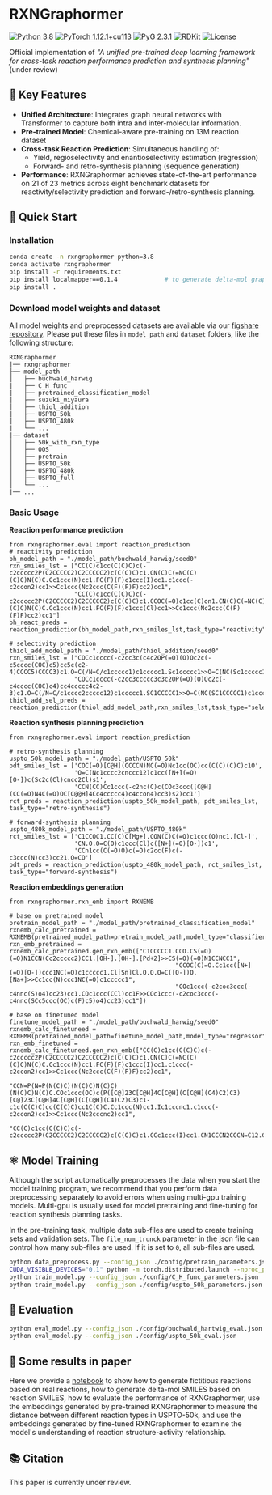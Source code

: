 # RXNGraphormer

[![Python 3.8](https://img.shields.io/badge/python-3.8-blue)](https://www.python.org/) [![PyTorch 1.12.1+cu113](https://img.shields.io/badge/PyTorch-1.12.1%2Bcu113-red)](https://pytorch.org/) [![PyG 2.3.1](https://img.shields.io/badge/torch__geometric-2.3.1-green)](https://pytorch-geometric.readthedocs.io/) [![RDKit](https://img.shields.io/badge/Chemoinformatics-RDKit-blueviolet)](https://www.rdkit.org/) [![License](https://img.shields.io/badge/License-Apache%202.0-blue.svg)](https://opensource.org/licenses/Apache-2.0)

Official implementation of *"A unified pre-trained deep learning framework for cross-task reaction performance prediction and synthesis planning"* (under review)

## 📌 Key Features

- **Unified Architecture**: Integrates graph neural networks with Transformer to capture both intra and inter-molecular information.
- **Pre-trained Model**: Chemical-aware pre-training on 13M reaction dataset
- **Cross-task Reaction Prediction**: Simultaneous handling of:
  - Yield, regioselectivity and enantioselectivity estimation (regression)
  - Forward- and retro-synthesis planning (sequence generation)
- **Performance**: RXNGraphormer achieves state-of-the-art performance on 21 of 23 metrics across eight benchmark datasets for reactivity/selectivity prediction and forward-/retro-synthesis planning.

## 🚀 Quick Start

### Installation

```bash
conda create -n rxngraphormer python=3.8
conda activate rxngraphormer
pip install -r requirements.txt
pip install localmapper==0.1.4             # to generate delta-mol graph
pip install .
```

### Download model weights and dataset

All model weights and preprocessed datasets are available via our [figshare repository](https://figshare.com/s/decc64a868ab64a93099). Please put these files in `model_path` and `dataset` folders, like the following structure:

```
RXNGraphormer
|── rxngraphormer
├── model_path
│   ├── buchwald_harwig
|   ├── C_H_func
|   ├── pretrained_classification_model
|   ├── suzuki_miyaura
│   ├── thiol_addition
|   ├── USPTO_50k
|   ├── USPTO_480k
|   └── ...
|── dataset
│   ├── 50k_with_rxn_type
│   ├── OOS
│   ├── pretrain
│   ├── USPTO_50k
│   ├── USPTO_480k
│   ├── USPTO_full
│   └── ...
|── ...
```

### Basic Usage

**Reaction performance prediction**

```python3
from rxngraphormer.eval import reaction_prediction
# reactivity prediction
bh_model_path = "./model_path/buchwald_harwig/seed0"
rxn_smiles_lst = ["CC(C)c1cc(C(C)C)c(-c2ccccc2P(C2CCCCC2)C2CCCCC2)c(C(C)C)c1.CN(C)C(=NC(C)(C)C)N(C)C.Cc1ccc(N)cc1.FC(F)(F)c1ccc(I)cc1.c1ccc(-c2ccon2)cc1>>Cc1ccc(Nc2ccc(C(F)(F)F)cc2)cc1",
                  "CC(C)c1cc(C(C)C)c(-c2ccccc2P(C2CCCCC2)C2CCCCC2)c(C(C)C)c1.CCOC(=O)c1cc(C)on1.CN(C)C(=NC(C)(C)C)N(C)C.Cc1ccc(N)cc1.FC(F)(F)c1ccc(Cl)cc1>>Cc1ccc(Nc2ccc(C(F)(F)F)cc2)cc1"]
bh_react_preds = reaction_prediction(bh_model_path,rxn_smiles_lst,task_type="reactivity")

# selectivity prediction
thiol_add_model_path = "./model_path/thiol_addition/seed0"
rxn_smiles_lst = ["COCc1cccc(-c2cc3c(c4c2OP(=O)(O)Oc2c(-c5cccc(COC)c5)cc5c(c2-4)CCCC5)CCCC3)c1.O=C(/N=C/c1ccccc1)c1ccccc1.Sc1ccccc1>>O=C(NC(Sc1ccccc1)c1ccccc1)c1ccccc1",
                  "COCc1cccc(-c2cc3ccccc3c3c2OP(=O)(O)Oc2c(-c4cccc(COC)c4)cc4ccccc4c2-3)c1.O=C(/N=C/c1cccc2ccccc12)c1ccccc1.SC1CCCCC1>>O=C(NC(SC1CCCCC1)c1cccc2ccccc12)c1ccccc1"]
thiol_add_sel_preds = reaction_prediction(thiol_add_model_path,rxn_smiles_lst,task_type="selectivity")
```

**Reaction synthesis planning prediction**

```python3
from rxngraphormer.eval import reaction_prediction

# retro-synthesis planning
uspto_50k_model_path = "./model_path/USPTO_50k"
pdt_smiles_lst = ['COC(=O)[C@H](CCCCN)NC(=O)Nc1cc(OC)cc(C(C)(C)C)c1O',
                  'O=C(Nc1cccc2cnccc12)c1cc([N+](=O)[O-])c(Sc2c(Cl)cncc2Cl)s1',
                  'CCN(CC)Cc1ccc(-c2nc(C)c(COc3ccc([C@H](CC(=O)N4C(=O)OC[C@@H]4Cc4ccccc4)c4ccon4)cc3)s2)cc1']
rct_preds = reaction_prediction(uspto_50k_model_path, pdt_smiles_lst, task_type="retro-synthesis")

# forward-synthesis planning
uspto_480k_model_path = "./model_path/USPTO_480k"
rct_smiles_lst = ['C1CCOC1.CC(C)C[Mg+].CON(C)C(=O)c1ccc(O)nc1.[Cl-]',
                  'CN.O.O=C(O)c1ccc(Cl)c([N+](=O)[O-])c1',
                  'CCn1cc(C(=O)O)c(=O)c2cc(F)c(-c3ccc(N)cc3)cc21.O=CO']
pdt_preds = reaction_prediction(uspto_480k_model_path, rct_smiles_lst, task_type="forward-synthesis")
```

**Reaction embeddings generation**

```python3
from rxngraphormer.rxn_emb import RXNEMB

# base on pretrained model
pretrain_model_path = "./model_path/pretrained_classification_model"
rxnemb_calc_pretrained = RXNEMB(pretrained_model_path=pretrain_model_path,model_type="classifier")
rxn_emb_pretrained = rxnemb_calc_pretrained.gen_rxn_emb(["C1CCCCC1.CCO.CS(=O)(=O)N1CCN(Cc2ccccc2)CC1.[OH-].[OH-].[Pd+2]>>CS(=O)(=O)N1CCNCC1",
                                              "CCOC(C)=O.Cc1cc([N+](=O)[O-])ccc1NC(=O)c1ccccc1.Cl[Sn]Cl.O.O.O=C([O-])O.[Na+]>>Cc1cc(N)ccc1NC(=O)c1ccccc1",
                                              "COc1ccc(-c2coc3ccc(-c4nnc(S)o4)cc23)cc1.COc1ccc(CCl)cc1F>>COc1ccc(-c2coc3ccc(-c4nnc(SCc5ccc(OC)c(F)c5)o4)cc23)cc1"])

# base on finetuned model
finetune_model_path = "./model_path/buchwald_harwig/seed0"
rxnemb_calc_finetuneed = RXNEMB(pretrained_model_path=finetune_model_path,model_type="regressor")
rxn_emb_finetuned = rxnemb_calc_finetuneed.gen_rxn_emb(["CC(C)c1cc(C(C)C)c(-c2ccccc2P(C2CCCCC2)C2CCCCC2)c(C(C)C)c1.CN(C)C(=NC(C)(C)C)N(C)C.Cc1ccc(N)cc1.FC(F)(F)c1ccc(I)cc1.c1ccc(-c2ccon2)cc1>>Cc1ccc(Nc2ccc(C(F)(F)F)cc2)cc1",
                                                        "CCN=P(N=P(N(C)C)(N(C)C)N(C)C)(N(C)C)N(C)C.COc1ccc(OC)c(P([C@]23C[C@H]4C[C@H](C[C@H](C4)C2)C3)[C@]23C[C@H]4C[C@H](C[C@H](C4)C2)C3)c1-c1c(C(C)C)cc(C(C)C)cc1C(C)C.Cc1ccc(N)cc1.Ic1cccnc1.c1ccc(-c2ccon2)cc1>>Cc1ccc(Nc2cccnc2)cc1",
                                                        "CC(C)c1cc(C(C)C)c(-c2ccccc2P(C2CCCCC2)C2CCCCC2)c(C(C)C)c1.CCc1ccc(I)cc1.CN1CCCN2CCCN=C12.Cc1ccc(N)cc1.c1ccc2oncc2c1>>CCc1ccc(Nc2ccc(C)cc2)cc1"])
```

## ⚛️ Model Training

Although the script automatically preprocesses the data when you start the model training program, we recommend that you perform data preprocessing separately to avoid errors when using multi-gpu training models. Multi-gpu is usually used for model pretraining and fine-tuning for reaction synthesis planning tasks.

In the pre-training task, multiple data sub-files are used to create training sets and validation sets. The `file_num_trunck` parameter in the json file can control how many sub-files are used. If it is set to `0`, all sub-files are used.

```bash
python data_preprocess.py --config_json ./config/pretrain_parameters.json                                                                         # pretrain data preprocessing
CUDA_VISIBLE_DEVICES="0,1" python -m torch.distributed.launch --nproc_per_node 2 train_model.py --config_json ./config/pretrain_parameters.json   # pretrain model with multi-gpu
python train_model.py --config_json ./config/C_H_func_parameters.json                                                                             # finetune regression model
python train_model.py --config_json ./config/uspto_50k_parameters.json                                                                            # finetune sequence genration model
```

## 🔢 Evaluation

```bash
python eval_model.py --config_json ./config/buchwald_hartwig_eval.json    # evaluate regression model
python eval_model.py --config_json ./config/uspto_50k_eval.json           # evaluate sequence generation model
```

## 📑 Some results in paper

Here we provide a [notebook](https://github.com/licheng-xu-echo/RXNGraphormer/blob/main/notebook/demo.ipynb) to show how to generate fictitious reactions based on real reactions, how to generate delta-mol SMILES based on reaction SMILES, how to evaluate the performance of RXNGraphormer, use the embeddings generated by pre-trained RXNGraphormer to measure the distance between different reaction types in USPTO-50k, and use the embeddings generated by fine-tuned RXNGraphormer to examine the model's understanding of reaction structure-activity relationship.

## 📚 Citation

This paper is currently under review.

